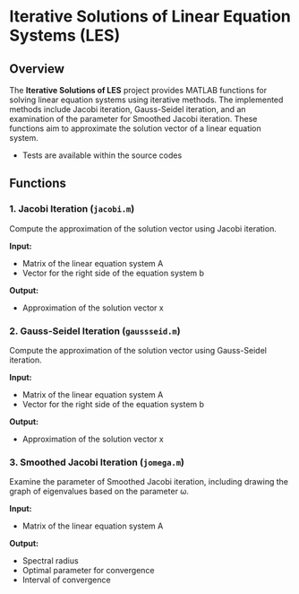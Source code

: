 # Iterative Solutions of Linear Equation Systems (LES)

## Overview
The **Iterative Solutions of LES** project provides MATLAB functions for solving linear equation systems using iterative methods. The implemented methods include Jacobi iteration, Gauss-Seidel iteration, and an examination of the parameter for Smoothed Jacobi iteration. These functions aim to approximate the solution vector of a linear equation system.

- Tests are available within the source codes 

## Functions

### 1. Jacobi Iteration (`jacobi.m`)
Compute the approximation of the solution vector using Jacobi iteration.

**Input:**
- Matrix of the linear equation system A
- Vector for the right side of the equation system b

**Output:**
- Approximation of the solution vector x

### 2. Gauss-Seidel Iteration (`gaussseid.m`)
Compute the approximation of the solution vector using Gauss-Seidel iteration.

**Input:**
- Matrix of the linear equation system A
- Vector for the right side of the equation system b

**Output:**
- Approximation of the solution vector x

### 3. Smoothed Jacobi Iteration (`jomega.m`)
Examine the parameter of Smoothed Jacobi iteration, including drawing the graph of eigenvalues based on the parameter ω.

**Input:**
- Matrix of the linear equation system A

**Output:**
- Spectral radius
- Optimal parameter for convergence
- Interval of convergence
